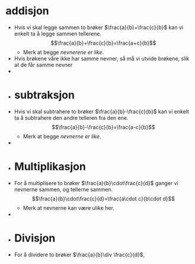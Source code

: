 # addisjon
- Hvis vi skal legge sammen to brøker $\frac{a}{b}+\frac{c}{b}$ kan vi enkelt ta å legge sammen tellerene.
  $$\frac{a}{b}+\frac{c}{b}=\frac{a+c}{b}$$
	- Merk at begge *nevnerene er like*.
- Hvis brøkene våre ikke har samme nevner, så må vi utvide brøkene, slik at de får samme nevner
-
- # subtraksjon
- Hvis vi skal subtrahere to brøker $\frac{a}{b}-\frac{c}{b}$ kan vi enkelt ta å subtrahere den andre telleren fra den ene.
  $$\frac{a}{b}-\frac{c}{b}=\frac{a-c}{b}$$
	- Merk at begge *nevnerne er like*.
-
- # Multiplikasjon
- For å multiplisere to brøker $\frac{a}{b}\cdot\frac{c}{d}$ ganger vi nevnerne sammen, og tellerne sammen.
  $$\frac{a}{b}\cdot\frac{c}{d}=\frac{a\cdot c}{b\cdot d}$$
	- Merk at nevnerne kan være ulike her.
-
- # Divisjon
- For å dividere to brøker $\frac{a}{b}\div \frac{c}{d}$,